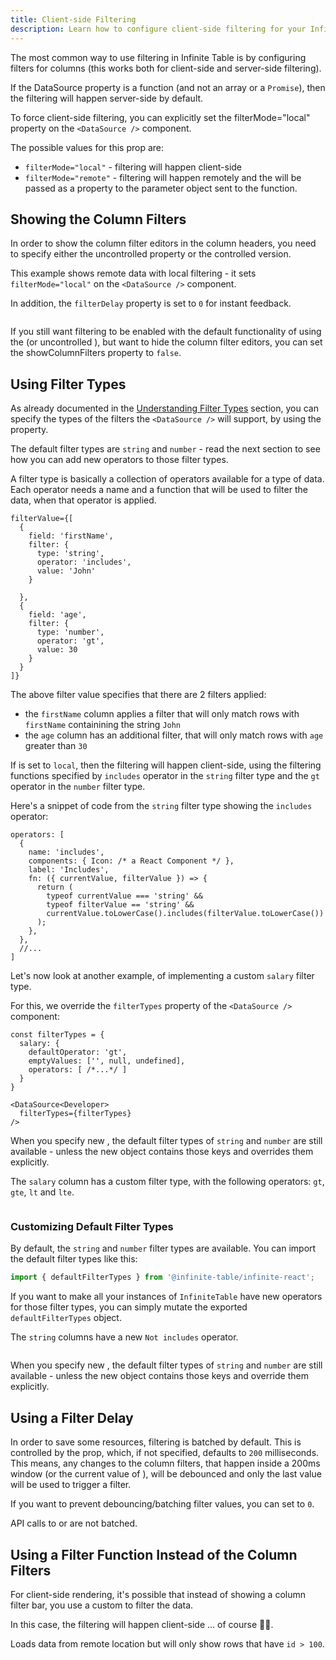 ```yaml
---
title: Client-side Filtering
description: Learn how to configure client-side filtering for your Infinite Table React DataGrid
---
```


The most common way to use filtering in Infinite Table is by configuring filters for columns (this works both for client-side and server-side filtering).

 If the DataSource <DPropLink name="data" /> property is a function (and not an array or a `Promise`), then the filtering will happen server-side by default.

<Note>

To force client-side filtering, you can explicitly set the <DPropLink name="filterMode">filterMode="local"</DPropLink> property on the `<DataSource />` component.

The possible values for this prop are:

 - `filterMode="local"` - filtering will happen client-side
 - `filterMode="remote"` - filtering will happen remotely and the <DPropLink name="filterValue" /> will be passed as a property to the parameter object sent to the <DPropLink name="data"/> function.

</Note>

## Showing the Column Filters

In order to show the column filter editors in the column headers, you need to specify either the uncontrolled <DPropLink name="defaultFilterValue" /> property or the controlled <DPropLink name="filterValue" /> version.

<Sandpack title="Client-side filtering in action">

<Description>

This example shows remote data with local filtering - it sets `filterMode="local"` on the `<DataSource />` component.

In addition, the `filterDelay` property is set to `0` for instant feedback.

</Description>

```ts file="basic-local-filter-example.page.tsx"
```

</Sandpack>

<Note>

If you still want filtering to be enabled with the default functionality of using the <DPropLink name="filterValue" /> (or uncontrolled <DPropLink name="defaultFilterValue" />), but want to hide the column filter editors, you can set the <DPropLink name="showColumnFilters">showColumnFilters</DPropLink> property to `false`.

</Note>

## Using Filter Types


As already documented in the [Understanding Filter Types](./#understanding-filter-types) section, you can specify the types of the filters the `<DataSource />` will support, by using the <DPropLink name="filterTypes" /> property.

The default filter types are `string` and `number` - read the next section to see how you can add new operators to those filter types.

A filter type is basically a collection of operators available for a type of data. Each operator needs a name and a function that will be used to filter the data, when that operator is applied.

```tsx {5,14} title="Using_filter_types_for_filterValue"
filterValue={[
  {
    field: 'firstName',
    filter: {
      type: 'string',
      operator: 'includes',
      value: 'John'
    }
    
  },
  {
    field: 'age',
    filter: {
      type: 'number',
      operator: 'gt',
      value: 30
    }
  }
]}
```

The above filter value specifies that there are 2 filters applied:
 * the `firstName` column applies a filter that will only match rows with `firstName` containining the string `John`
 * the `age` column has an additional filter, that will only match rows with `age` greater than `30`

If <DPropLink name="filterMode" /> is set to `local`, then the filtering will happen client-side, using the filtering functions specified by `includes` operator in the `string` filter type and the `gt` operator in the `number` filter type.

Here's a snippet of code from the `string` filter type showing the `includes` operator:

```tsx
operators: [
  {
    name: 'includes',
    components: { Icon: /* a React Component */ },
    label: 'Includes',
    fn: ({ currentValue, filterValue }) => {
      return (
        typeof currentValue === 'string' &&
        typeof filterValue == 'string' &&
        currentValue.toLowerCase().includes(filterValue.toLowerCase())
      );
    },
  },
  //...
]
```

Let's now look at another example, of implementing a custom `salary` filter type.

For this, we override the `filterTypes` property of the `<DataSource />` component:

```tsx
const filterTypes = {
  salary: {
    defaultOperator: 'gt',
    emptyValues: ['', null, undefined],
    operators: [ /*...*/ ]
  }
}

<DataSource<Developer>
  filterTypes={filterTypes}
/>
```

<Note>

When you specify new <DPropLink name="filterTypes"/>, the default filter types of `string` and `number` are still available - unless the new object contains those keys and overrides them explicitly.

</Note>


<Sandpack title="Client-side filtering in action with custom filter type">

<Description>

The `salary` column has a custom filter type, with the following operators: `gt`, `gte`, `lt` and `lte`.

</Description>

```ts file="filter-custom-filter-type-example.page.tsx"
```

</Sandpack>

### Customizing Default Filter Types


By default, the `string` and `number` filter types are available. You can import the default filter types like this:

```ts
import { defaultFilterTypes } from '@infinite-table/infinite-react';
```

If you want to make all your instances of `InfiniteTable` have new operators for those filter types, you can simply mutate the exported `defaultFilterTypes` object.


<Sandpack title="Enhanced string filter type - new 'Not includes' operator">

<Description>

The `string` columns have a new `Not includes` operator.

</Description>

```ts file="customised-default-filter-types-example.page.tsx"
```

</Sandpack>


<Note>

When you specify new <DPropLink name="filterTypes"/>, the default filter types of `string` and `number` are still available - unless the new object contains those keys and override them explicitly.

</Note>



## Using a Filter Delay

In order to save some resources, filtering is batched by default. This is controlled by the <DPropLink name="filterDelay"/> prop, which, if not specified, defaults to `200` milliseconds. This means, any changes to the column filters, that happen inside a 200ms window (or the current value of <DPropLink name="filterDelay"/>), will be debounced and only the last value will be used to trigger a filter.

<Note>

If you want to prevent debouncing/batching filter values, you can set <DPropLink name="filterDelay"/> to `0`.

</Note>

<Note>

API calls to <ApiLink name="setColumnFilter"/> or <ApiLink name="clearColumnFilter"/> are not batched.

</Note>


## Using a Filter Function Instead of the Column Filters

For client-side rendering, it's possible that instead of showing a column filter bar, you use a custom <DPropLink name="filterFunction" /> to filter the data.

In this case, the filtering will happen client-side ... of course 🤦‍♂️.


<Sandpack title="Custom filterFunction example">

<Description>

Loads data from remote location but will only show rows that have `id > 100`.

</Description>

```ts file="filter-function-example.page.tsx"
```

</Sandpack>
